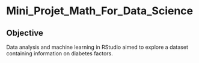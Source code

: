 # Mini_Projet_Math_For_Data_Science

## Objective

Data analysis and machine learning in RStudio aimed to explore a dataset containing information on diabetes factors.
